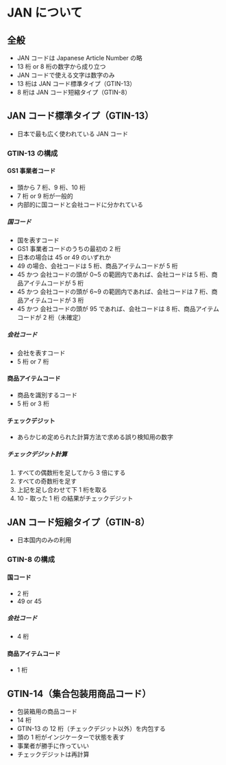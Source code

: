 # JAN について

## 全般

- JAN コードは Japanese Article Number の略
- 13 桁 or 8 桁の数字から成り立つ
- JAN コードで使える文字は数字のみ
- 13 桁は JAN コード標準タイプ（GTIN-13）
- 8 桁は JAN コード短縮タイプ（GTIN-8）

## JAN コード標準タイプ（GTIN-13）

- 日本で最も広く使われている JAN コード

### GTIN-13 の構成

#### GS1 事業者コード

- 頭から 7 桁、9 桁、10 桁
- 7 桁 or 9 桁が一般的
- 内部的に国コードと会社コードに分かれている

##### 国コード

- 国を表すコード
- GS1 事業者コードのうちの最初の 2 桁
- 日本の場合は 45 or 49 のいずれか
- 49 の場合、会社コードは 5 桁、商品アイテムコードが 5 桁
- 45 かつ 会社コードの頭が 0~5 の範囲内であれば、会社コードは 5 桁、商品アイテムコードが 5 桁
- 45 かつ 会社コードの頭が 6~9 の範囲内であれば、会社コードは 7 桁、商品アイテムコードが 3 桁
- 45 かつ 会社コードの頭が 95 であれば、会社コードは 8 桁、商品アイテムコードが 2 桁（未確定）

##### 会社コード

- 会社を表すコード
- 5 桁 or 7 桁

#### 商品アイテムコード

- 商品を識別するコード
- 5 桁 or 3 桁

#### チェックデジット

- あらかじめ定められた計算方法で求める誤り検知用の数字

##### チェックデジット計算

1. すべての偶数桁を足してから 3 倍にする
1. すべての奇数桁を足す
1. 上記を足し合わせて下 1 桁を取る
1. 10 - 取った 1 桁 の結果がチェックデジット

## JAN コード短縮タイプ（GTIN-8）

- 日本国内のみの利用

### GTIN-8 の構成

#### 国コード

- 2 桁
- 49 or 45

##### 会社コード

- 4 桁

#### 商品アイテムコード

- 1 桁

## GTIN-14（集合包装用商品コード）

- 包装箱用の商品コード
- 14 桁
- GTIN-13 の 12 桁（チェックデジット以外）を内包する
- 頭の 1 桁がインジケーターで状態を表す
- 事業者が勝手に作っていい
- チェックデジットは再計算
